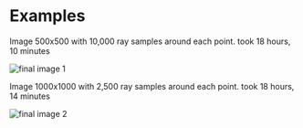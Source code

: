 # Examples

Image 500x500 with 10,000 ray samples around each point. took 18 hours, 10 minutes

![final image 1](../img/TNW-ch10SH2.png)

Image 1000x1000 with 2,500 ray samples around each point. took 18 hours, 14 minutes

![final image 2](../img/TNW-ch10gSH.png)
